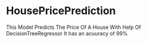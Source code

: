 # HousePricePrediction
This Model Predicts The Price Of A House With Help Of DecisionTreeRegressor
It has an acuuracy of 99%
